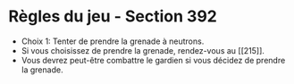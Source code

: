 # Règles du jeu - Section 392

- Choix 1: Tenter de prendre la grenade à neutrons.
- Si vous choisissez de prendre la grenade, rendez-vous au [[215]].
- Vous devrez peut-être combattre le gardien si vous décidez de prendre la grenade.